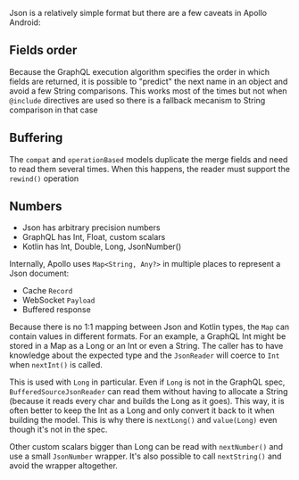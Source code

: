 Json is a relatively simple format but there are a few caveats in Apollo Android:

## Fields order

Because the GraphQL execution algorithm specifies the order in which fields are returned, it is possible to "predict" the next name in an object and avoid a few String comparisons. This works most of the times but not when `@include` directives are used so there is a fallback mecanism to String comparison in that case

## Buffering

The `compat` and `operationBased` models duplicate the merge fields and need to read them several times. When this happens, the reader must support the `rewind()` operation 

## Numbers

- Json has arbitrary precision numbers
- GraphQL has Int, Float, custom scalars
- Kotlin has Int, Double, Long, JsonNumber()

Internally, Apollo uses `Map<String, Any?>` in multiple places to represent a Json document:
- Cache `Record`
- WebSocket `Payload`
- Buffered response

Because there is no 1:1 mapping between Json and Kotlin types, the `Map` can contain values in different formats. For an example, a GraphQL Int might be stored in a Map as a Long or an Int or even a String. The caller has to have knowledge about the expected type and the `JsonReader` will coerce to `Int` when `nextInt()` is called. 

This is used with `Long` in particular. Even if `Long` is not in the GraphQL spec, `BufferedSourceJsonReader` can read them without having to allocate a String (because it reads every char and builds the Long as it goes). This way, it is often better to keep the Int as a Long and only convert it back to it when building the model. This is why there is `nextLong()` and `value(Long)` even though it's not in the spec.

Other custom scalars bigger than Long can be read with `nextNumber()` and use a small `JsonNumber` wrapper. It's also possible to call `nextString()` and avoid the wrapper altogether.



